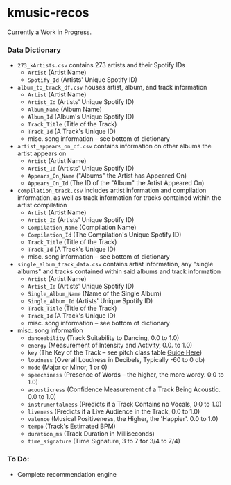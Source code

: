 # kmusic-recos

Currently a Work in Progress.

### Data Dictionary

- `273_kArtists.csv` contains 273 artists and their Spotify IDs
    * `Artist` (Artist Name)
    * `Spotify_Id` (Artists' Unique Spotify ID)
- `album_to_track_df.csv` houses artist, album, and track information
    * `Artist` (Artist Name)
    * `Artist_Id` (Artists' Unique Spotify ID)
    * `Album_Name` (Album Name)
    * `Album_Id` (Album's Unique Spotify ID)
    * `Track_Title` (Title of the Track)
    * `Track_Id` (A Track's Unique ID)
    * misc. song information – see bottom of dictionary
- `artist_appears_on_df.csv` contains information on other albums the artist appears on
    * `Artist` (Artist Name)
    * `Artist_Id` (Artists' Unique Spotify ID)
    * `Appears_On_Name` ("Albums" the Artist has Appeared On)
    * `Appears_On_Id` (The ID of the "Album" the Artist Appeared On)
- `compilation_track.csv` includes artist information and compilation information, as well as track information for tracks contained within the artist compilation
    * `Artist` (Artist Name)
    * `Artist_Id` (Artists' Unique Spotify ID)
    * `Compilation_Name` (Compilation Name)
    * `Compilation_Id` (The Compilation's Unique Spotify ID)
    * `Track_Title` (Title of the Track)
    * `Track_Id` (A Track's Unique ID)
    * misc. song information – see bottom of dictionary
- `single_album_track_data.csv` contains artist information, any "single albums" and tracks contained within said albums and track information
    * `Artist` (Artist Name)
    * `Artist_Id` (Artists' Unique Spotify ID)
    * `Single_Album_Name` (Name of the Single Album)
    * `Single_Album_Id` (Artists' Unique Spotify ID)
    * `Track_Title` (Title of the Track)
    * `Track_Id` (A Track's Unique ID)
    * misc. song information – see bottom of dictionary
- misc. song information 
    * `danceability` (Track Suitability to Dancing, 0.0 to 1.0)
    * `energy` (Measurement of Intensity and Activity, 0.0. to 1.0)
    * `key` (The Key of the Track – see pitch class table [Guide Here](https://en.wikipedia.org/wiki/Pitch_class))
    * `loudness` (Overall Loudness in Decibels, Typically -60 to 0 db) 
    * `mode` (Major or Minor, 1 or 0)
    * `speechiness` (Presence of Words – the higher, the more wordy. 0.0 to 1.0)
    * `acousticness` (Confidence Measurement of a Track Being Acoustic. 0.0 to 1.0)
    * `instrumentalness` (Predicts if a Track Contains no Vocals, 0.0 to 1.0)
    * `liveness` (Predicts if a Live Audience in the Track, 0.0 to 1.0)
    * `valence` (Musical Positiveness, the Higher, the 'Happier'. 0.0 to 1.0)
    * `tempo` (Track's Estimated BPM)
    * `duration_ms` (Track Duration in Milliseconds)
    * `time_signature` (Time Signature, 3 to 7 for 3/4 to 7/4)

### To Do:
- Complete recommendation engine